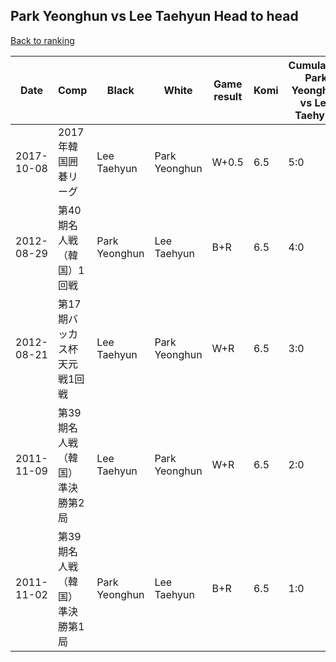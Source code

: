 ## Park Yeonghun vs Lee Taehyun Head to head

[Back to ranking](../../index.md)




| **Date** | **Comp** | **Black** | **White** | **Game result** | **Komi** | **Cumulative Park Yeonghun vs Lee Taehyun** | **Park Yeonghun streak** | **Lee Taehyun streak** | 
| --- | --- | --- | --- | --- | --- | --- | --- | --- |
| 2017-10-08 | 2017年韓国囲碁リーグ | Lee Taehyun | Park Yeonghun | W+0.5 | 6.5 | 5:0 | 5 | 0 | 
| 2012-08-29 | 第40期名人戦（韓国）1回戦 | Park Yeonghun | Lee Taehyun | B+R | 6.5 | 4:0 | 4 | 0 | 
| 2012-08-21 | 第17期バッカス杯天元戦1回戦 | Lee Taehyun | Park Yeonghun | W+R | 6.5 | 3:0 | 3 | 0 | 
| 2011-11-09 | 第39期名人戦（韓国）準決勝第2局 | Lee Taehyun | Park Yeonghun | W+R | 6.5 | 2:0 | 2 | 0 | 
| 2011-11-02 | 第39期名人戦（韓国）準決勝第1局 | Park Yeonghun | Lee Taehyun | B+R | 6.5 | 1:0 | 1 | 0 |




